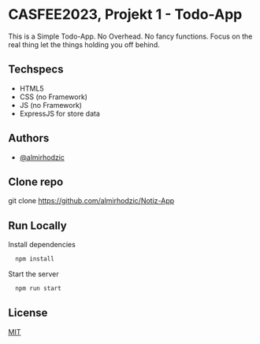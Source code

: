 # CASFEE2023, Projekt 1 - Todo-App

This is a Simple Todo-App. No Overhead. No fancy functions.
Focus on the real thing let the things holding you off behind.

## Techspecs

- HTML5
- CSS (no Framework)
- JS (no Framework)
- ExpressJS for store data

## Authors

- [@almirhodzic](https://www.github.com/almirhodzic)

## Clone repo

git clone https://github.com/almirhodzic/Notiz-App

## Run Locally

Install dependencies

```bash
  npm install
```

Start the server

```bash
  npm run start
```

## License

[MIT](https://choosealicense.com/licenses/mit/)
